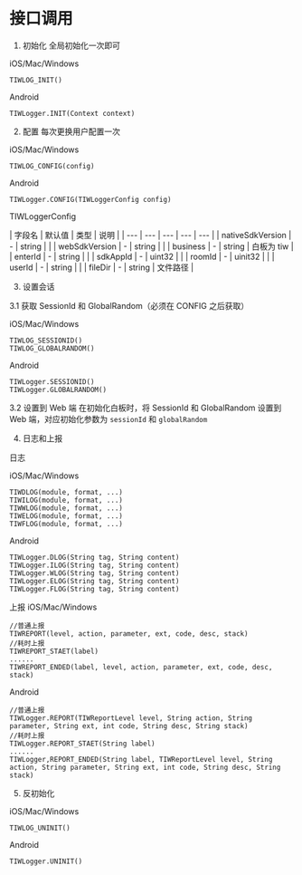 # 接口调用

1. 初始化
全局初始化一次即可

iOS/Mac/Windows
```
TIWLOG_INIT()
```
Android
```
TIWLogger.INIT(Context context)
```

2. 配置
每次更换用户配置一次

iOS/Mac/Windows
```
TIWLOG_CONFIG(config)
```
Android
```
TIWLogger.CONFIG(TIWLoggerConfig config)
```

TIWLoggerConfig

| 字段名 | 默认值 | 类型  | 说明 |
| --- | --- | --- | --- | --- |
| nativeSdkVersion | - | string |  |
| webSdkVersion | - | string |  |
| business | - | string | 白板为 tiw |
| enterId | - | string |  |
| sdkAppId | - | uint32 |  |
| roomId | - | uinit32 |  |
| userId | - | string |  |
| fileDir | - | string | 文件路径 |

3. 设置会话

3.1 获取 SessionId 和 GlobalRandom（必须在 CONFIG 之后获取）

iOS/Mac/Windows
```
TIWLOG_SESSIONID()
TIWLOG_GLOBALRANDOM()
```

Android
```
TIWLogger.SESSIONID()
TIWLogger.GLOBALRANDOM()
```

3.2 设置到 Web 端
在初始化白板时，将 SessionId 和 GlobalRandom 设置到 Web 端，对应初始化参数为
`sessionId` 和 `globalRandom`

4. 日志和上报

日志

iOS/Mac/Windows
```
TIWDLOG(module, format, ...)
TIWILOG(module, format, ...)
TIWWLOG(module, format, ...)
TIWELOG(module, format, ...)
TIWFLOG(module, format, ...)
```

Android
```
TIWLogger.DLOG(String tag, String content)
TIWLogger.ILOG(String tag, String content)
TIWLogger.WLOG(String tag, String content)
TIWLogger.ELOG(String tag, String content)
TIWLogger.FLOG(String tag, String content)
```

上报
iOS/Mac/Windows

```
//普通上报
TIWREPORT(level, action, parameter, ext, code, desc, stack)
//耗时上报
TIWREPORT_STAET(label)
......
TIWREPORT_ENDED(label, level, action, parameter, ext, code, desc, stack)
```

Android
```
//普通上报
TIWLogger.REPORT(TIWReportLevel level, String action, String parameter, String ext, int code, String desc, String stack)
//耗时上报
TIWLogger.REPORT_STAET(String label)
......
TIWLogger,REPORT_ENDED(String label, TIWReportLevel level, String action, String parameter, String ext, int code, String desc, String stack)
```

5. 反初始化

iOS/Mac/Windows
```
TIWLOG_UNINIT()
```
Android
```
TIWLogger.UNINIT()
```
